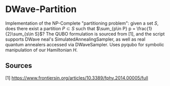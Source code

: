 # DWave-Partition
Implementation of the NP-Complete "partitioning problem": given a set $S$, does there exist a partition $P\subset S$ such that $\sum_{p\in P} p = \frac{1}{2}\sum_{s\in S}$? The QUBO formulation is sourced from [1], and the script supports DWave neal's SimulatedAnnealingSampler, as well as real quantum annealers accessed via DWaveSampler. Uses pyqubo for symbolic manipulation of our Hamiltonian $H$.
## Sources
[1] https://www.frontiersin.org/articles/10.3389/fphy.2014.00005/full